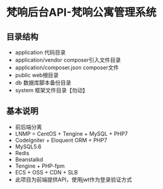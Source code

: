 # 梵响后台API-梵响公寓管理系统

## 目录结构
* application 代码目录
* application/vendor composer引入文件目录
* application/composer.json composer文件
* public web根目录
* db 数据库脚本备份目录
* system 框架文件目录【勿动】

## 基本说明
* 前后端分离
* LNMP = CentOS + Tengine + MySQL + PHP7
* CodeIgniter + Eloquent ORM + PHP7
* MySQL5.6
* Redis
* Beanstalkd
* Tengine + PHP-fpm
* ECS + OSS + CDN + SLB
* 此项目为前端提供API，使用jwt作为登录验证方式